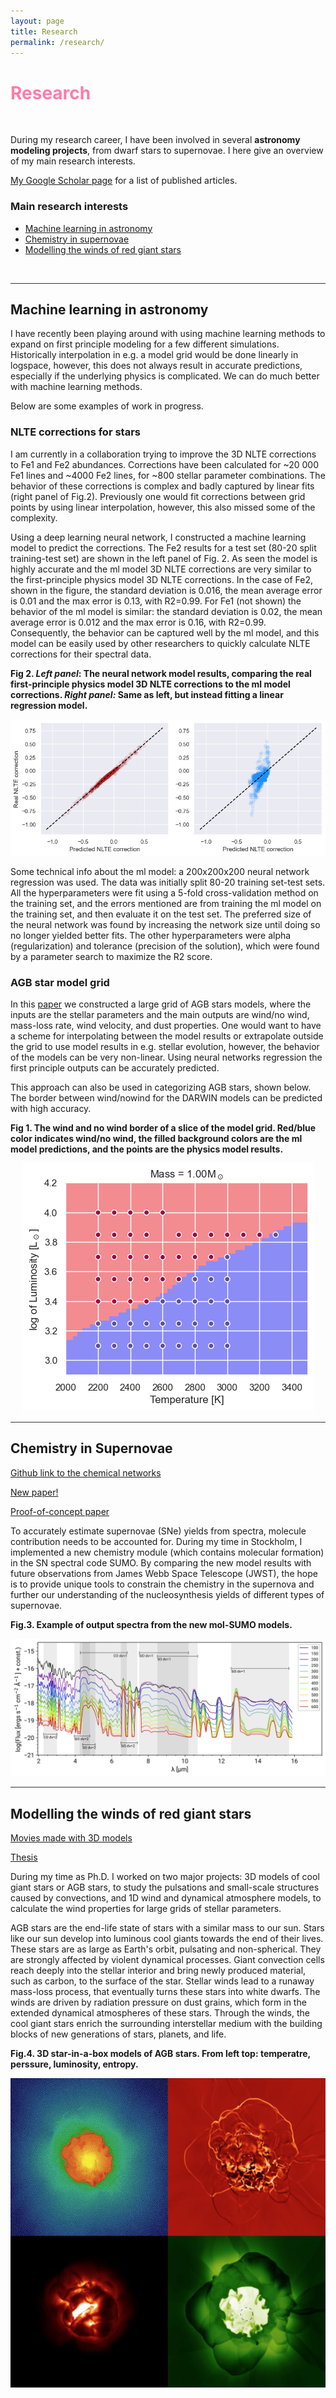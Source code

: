 ```yaml
---
layout: page
title: Research
permalink: /research/
---
```


# <span style="color:#FF7BA9">Research</span> 

<p>&nbsp;</p>

During my research career, I have been involved in several **astronomy modeling projects**, from dwarf stars to supernovae. I here give an overview of my main research interests. 

[My Google Scholar page](https://scholar.google.se/citations?user=XUz96SUAAAAJ&hl=en) for a list of published articles. 

### Main research interests
* [Machine learning in astronomy](#ml)
* [Chemistry in supernovae](#chemistry_sn)
* [Modelling the winds of red giant stars](#agb)



<p>&nbsp;</p>


<hr style="height:1px;border:none;color:#333;background-color:#333;" />

##  Machine learning in astronomy<a name="ml"></a>

I have recently been playing around with using machine learning methods to expand on first principle modeling for a few different simulations. Historically interpolation in e.g. a model grid would be done linearly in logspace, however, this does not always result in accurate predictions, especially if the underlying physics is complicated. We can do much better with machine learning methods. 

Below are some examples of work in progress. 

### NLTE corrections for stars

I am currently in a collaboration trying to improve the 3D NLTE corrections to Fe1 and Fe2 abundances. Corrections have been calculated for ~20 000 Fe1 lines and ~4000 Fe2 lines, for ~800 stellar parameter combinations. The behavior of these corrections is complex and badly captured by linear fits (right panel of Fig.2). Previously one would fit corrections between grid points by using linear interpolation, however, this also missed some of the complexity. 

Using a deep learning neural network, I constructed a machine learning model to predict the corrections. The Fe2 results for a test set (80-20 split training-test set) are shown in the left panel of Fig. 2. As seen the model is highly accurate and the ml model 3D NLTE corrections are very similar to the first-principle physics model 3D NLTE corrections. In the case of Fe2, shown in the figure, the standard deviation is 0.016, the mean average error is 0.01 and the max error is 0.13, with R2=0.99. For Fe1 (not shown) the behavior of the ml model is similar: the standard deviation is 0.02, the mean average error is 0.012 and the max error is 0.16, with R2=0.99. Consequently, the behavior can be captured well by the ml model, and this model can be easily used by other researchers to quickly calculate NLTE corrections for their spectral data. 



**Fig 2. *Left panel*: The neural network model results, comparing the real first-principle physics model 3D NLTE corrections to the ml model corrections. *Right panel:* Same as left, but instead fitting a linear regression model.**
<p align="center">
  <img src="/img/nltecorr_ml.png" alt="Difference between linear and ml model"/>
</p>


Some technical info about the ml model: a 200x200x200 neural network regression was used. The data was initially split 80-20 training set-test sets. All the hyperparameters were fit using a 5-fold cross-validation method on the training set, and the errors mentioned are from training the ml model on the training set, and then evaluate it on the test set. The preferred size of the neural network was found by increasing the network size until doing so no longer yielded better fits. The other hyperparameters were alpha (regularization) and tolerance (precision of the solution), which were found by a parameter search to maximize the R2 score. 



### AGB star model grid

In this [paper](https://www.aanda.org/articles/aa/abs/2019/06/aa35366-19/aa35366-19.html) we constructed a large grid of AGB stars models, where the inputs are the stellar parameters and the main outputs are wind/no wind, mass-loss rate, wind velocity, and dust properties. One would want to have a scheme for interpolating between the model results or extrapolate outside the grid to use model results in e.g. stellar evolution, however, the behavior of the models can be very non-linear. Using neural networks regression the first principle outputs can be accurately predicted. 

This approach can also be used in categorizing AGB stars, shown below. The border between wind/nowind for the DARWIN models can be predicted with high accuracy. 


**Fig 1. The wind and no wind border of a slice of the model grid. Red/blue color indicates wind/no wind, the filled background colors are the ml model predictions, and the points are the physics model results.**
<p align="center">
  <img src="/img/m1_ml.png" alt="Wind or no wind border of AGB models"/>
</p>




<hr style="height:1px;border:none;color:#333;background-color:#333;" />

## Chemistry in Supernovae <a name="chemistry_sn"></a>

[Github link to the chemical networks](https://github.com/sliljegren/chemical_network)

[New paper!](https://arxiv.org/abs/2203.07021)

[Proof-of-concept paper](https://www.aanda.org/articles/aa/full_html/2020/10/aa38116-20/aa38116-20.html)

To accurately estimate supernovae (SNe) yields from spectra, molecule contribution needs to be accounted for. During my time in Stockholm, I implemented a new chemistry module (which contains molecular formation) in the SN spectral code SUMO. By comparing the new model results with future observations from James Webb Space Telescope (JWST), the hope is to provide unique tools to constrain the chemistry in the supernova and further our understanding of the nucleosynthesis yields of different types of supernovae.

**Fig.3. Example of output spectra from the new mol-SUMO models.**
<p align="center">
  <img src="/img/spectra_ir.png" alt="IR spectra"/>
</p>


<hr style="height:1px;border:none;color:#333;background-color:#333;" />

## Modelling the winds of red giant stars<a name="agb"></a>

[Movies made with 3D models](https://www.astro.uu.se/~bf/movie/AGBmovie.html)

[Thesis](http://uu.diva-portal.org/smash/record.jsf?pid=diva2%3A1196675&dswid=6235)


During my time as Ph.D. I worked on two major projects: 3D models of cool giant stars or AGB stars, to study the pulsations and small-scale structures caused by convections, and 1D wind and dynamical atmosphere models, to calculate the wind properties for large grids of stellar parameters. 

AGB stars are the end-life state of stars with a similar mass to our sun. Stars like our sun develop into luminous cool giants towards the end of their lives. These stars are as large as Earth's orbit, pulsating and non-spherical. They are strongly affected by violent dynamical processes. Giant convection cells reach deeply into the stellar interior and bring newly produced material, such as carbon, to the surface of the star. Stellar winds lead to a runaway mass-loss process, that eventually turns these stars into white dwarfs. The winds are driven by radiation pressure on dust grains, which form in the extended dynamical atmospheres of these stars. Through the winds, the cool giant stars enrich the surrounding interstellar medium with the building blocks of new generations of stars, planets, and life.   


**Fig.4. 3D star-in-a-box models of AGB stars. From left top: temperatre, perssure, luminosity, entropy.**
<p align="center">
  <img src="/img/agb_stars.png" alt="3D models of AGB stars"/>
</p>






